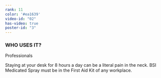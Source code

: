 ```yaml
---
rank: 11
color: '#ea1639'
video-id: "02"
has-video: true
poster-id: "3"
---
```


<h3>WHO USES IT?</h3>
<span>Professionals</span>
<p>Staying at your desk for 8 hours a day can be a literal pain in the neck. BSI Medicated Spray must be in the First Aid Kit of any workplace.</p>